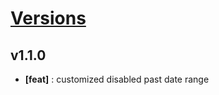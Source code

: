 # [Versions](https://github.com/Tracktor/treege/releases)

## v1.1.0
- **[feat]** : customized disabled past date range
